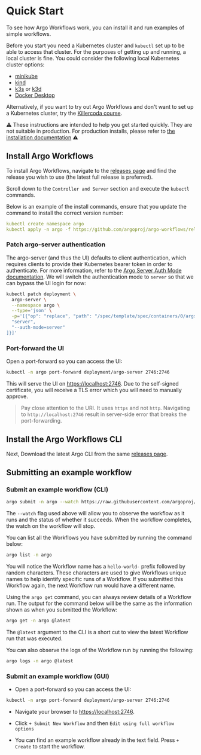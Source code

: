 # Quick Start

To see how Argo Workflows work, you can install it and run examples of simple workflows.

Before you start you need a Kubernetes cluster and `kubectl` set up to be able to access that cluster. For the purposes of getting up and running, a local cluster is fine. You could consider the following local Kubernetes cluster options:

* [minikube](https://minikube.sigs.k8s.io/docs/)
* [kind](https://kind.sigs.k8s.io/)
* [k3s](https://k3s.io/) or [k3d](https://k3d.io/)
* [Docker Desktop](https://www.docker.com/products/docker-desktop/)

Alternatively, if you want to try out Argo Workflows and don't want to set up a Kubernetes cluster, try the [Killercoda course](training.md#hands-on).

⚠️ These instructions are intended to help you get started quickly. They are not suitable in production. For production installs, please refer to [the installation documentation](installation.md) ⚠️

## Install Argo Workflows

To install Argo Workflows, navigate to the [releases page](https://github.com/argoproj/argo-workflows/releases/latest) and find the release you wish to use (the latest full release is preferred).

Scroll down to the `Controller and Server` section and execute the `kubectl` commands.

Below is an example of the install commands, ensure that you update the command to install the correct version number:

```yaml
kubectl create namespace argo
kubectl apply -n argo -f https://github.com/argoproj/argo-workflows/releases/download/v<<ARGO_WORKFLOWS_VERSION>>/install.yaml
```

### Patch argo-server authentication

The argo-server (and thus the UI) defaults to client authentication, which requires clients to provide their Kubernetes bearer token in order to authenticate. For more information, refer to the [Argo Server Auth Mode documentation](argo-server-auth-mode.md). We will switch the authentication mode to `server` so that we can bypass the UI login for now:

```bash
kubectl patch deployment \
  argo-server \
  --namespace argo \
  --type='json' \
  -p='[{"op": "replace", "path": "/spec/template/spec/containers/0/args", "value": [
  "server",
  "--auth-mode=server"
]}]'

```

### Port-forward the UI

Open a port-forward so you can access the UI:

```bash
kubectl -n argo port-forward deployment/argo-server 2746:2746
```

This will serve the UI on <https://localhost:2746>. Due to the self-signed certificate, you will receive a TLS error which you will need to manually approve.

> Pay close attention to the URI. It uses `https` and not `http`. Navigating to `http://localhost:2746` result in server-side error that breaks the port-forwarding.

## Install the Argo Workflows CLI

Next, Download the latest Argo CLI from the same [releases page](https://github.com/argoproj/argo-workflows/releases/latest).

## Submitting an example workflow

### Submit an example workflow (CLI)

```bash
argo submit -n argo --watch https://raw.githubusercontent.com/argoproj/argo-workflows/master/examples/hello-world.yaml
```

The `--watch` flag used above will allow you to observe the workflow as it runs and the status of whether it succeeds.
When the workflow completes, the watch on the workflow will stop.

You can list all the Workflows you have submitted by running the command below:

```bash
argo list -n argo
```

You will notice the Workflow name has a `hello-world-` prefix followed by random characters. These characters are used
to give Workflows unique names to help identify specific runs of a Workflow. If you submitted this Workflow again,
the next Workflow run would have a different name.

Using the `argo get` command, you can always review details of a Workflow run. The output for the command below will
be the same as the information shown as when you submitted the Workflow:

```bash
argo get -n argo @latest
```

The `@latest` argument to the CLI is a short cut to view the latest Workflow run that was executed.

You can also observe the logs of the Workflow run by running the following:

```bash
argo logs -n argo @latest
```

### Submit an example workflow (GUI)

* Open a port-forward so you can access the UI:

```bash
kubectl -n argo port-forward deployment/argo-server 2746:2746
```

* Navigate your browser to <https://localhost:2746>.

* Click `+ Submit New Workflow` and then `Edit using full workflow options`

* You can find an example workflow already in the text field. Press `+ Create` to start the workflow.
